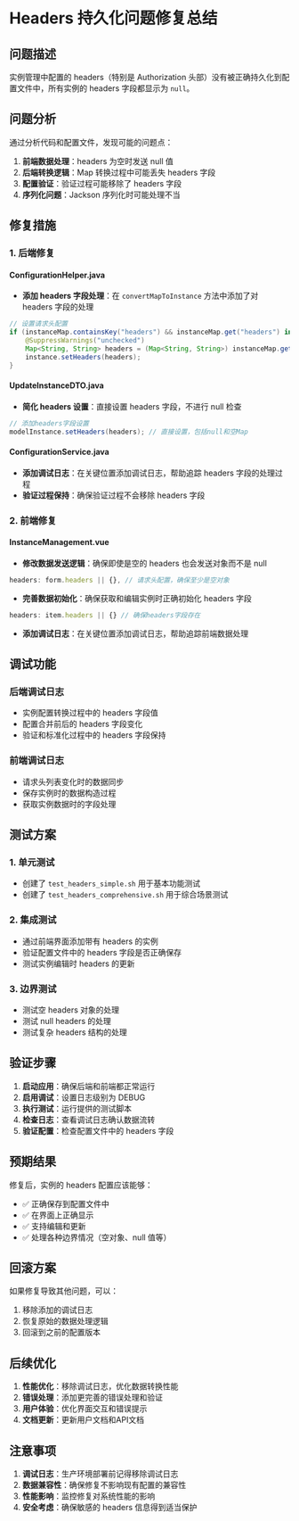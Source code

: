 # Headers 持久化问题修复总结

## 问题描述
实例管理中配置的 headers（特别是 Authorization 头部）没有被正确持久化到配置文件中，所有实例的 headers 字段都显示为 `null`。

## 问题分析
通过分析代码和配置文件，发现可能的问题点：

1. **前端数据处理**：headers 为空时发送 null 值
2. **后端转换逻辑**：Map 转换过程中可能丢失 headers 字段
3. **配置验证**：验证过程可能移除了 headers 字段
4. **序列化问题**：Jackson 序列化时可能处理不当

## 修复措施

### 1. 后端修复

#### ConfigurationHelper.java
- **添加 headers 字段处理**：在 `convertMapToInstance` 方法中添加了对 headers 字段的处理
```java
// 设置请求头配置
if (instanceMap.containsKey("headers") && instanceMap.get("headers") instanceof Map) {
    @SuppressWarnings("unchecked")
    Map<String, String> headers = (Map<String, String>) instanceMap.get("headers");
    instance.setHeaders(headers);
}
```

#### UpdateInstanceDTO.java
- **简化 headers 设置**：直接设置 headers 字段，不进行 null 检查
```java
// 添加headers字段设置
modelInstance.setHeaders(headers); // 直接设置，包括null和空Map
```

#### ConfigurationService.java
- **添加调试日志**：在关键位置添加调试日志，帮助追踪 headers 字段的处理过程
- **验证过程保持**：确保验证过程不会移除 headers 字段

### 2. 前端修复

#### InstanceManagement.vue
- **修改数据发送逻辑**：确保即使是空的 headers 也会发送对象而不是 null
```javascript
headers: form.headers || {}, // 请求头配置，确保至少是空对象
```

- **完善数据初始化**：确保获取和编辑实例时正确初始化 headers 字段
```javascript
headers: item.headers || {} // 确保headers字段存在
```

- **添加调试日志**：在关键位置添加调试日志，帮助追踪前端数据处理

## 调试功能

### 后端调试日志
- 实例配置转换过程中的 headers 字段值
- 配置合并前后的 headers 字段变化
- 验证和标准化过程中的 headers 字段保持

### 前端调试日志
- 请求头列表变化时的数据同步
- 保存实例时的数据构造过程
- 获取实例数据时的字段处理

## 测试方案

### 1. 单元测试
- 创建了 `test_headers_simple.sh` 用于基本功能测试
- 创建了 `test_headers_comprehensive.sh` 用于综合场景测试

### 2. 集成测试
- 通过前端界面添加带有 headers 的实例
- 验证配置文件中的 headers 字段是否正确保存
- 测试实例编辑时 headers 的更新

### 3. 边界测试
- 测试空 headers 对象的处理
- 测试 null headers 的处理
- 测试复杂 headers 结构的处理

## 验证步骤

1. **启动应用**：确保后端和前端都正常运行
2. **启用调试**：设置日志级别为 DEBUG
3. **执行测试**：运行提供的测试脚本
4. **检查日志**：查看调试日志确认数据流转
5. **验证配置**：检查配置文件中的 headers 字段

## 预期结果

修复后，实例的 headers 配置应该能够：
- ✅ 正确保存到配置文件中
- ✅ 在界面上正确显示
- ✅ 支持编辑和更新
- ✅ 处理各种边界情况（空对象、null 值等）

## 回滚方案

如果修复导致其他问题，可以：
1. 移除添加的调试日志
2. 恢复原始的数据处理逻辑
3. 回滚到之前的配置版本

## 后续优化

1. **性能优化**：移除调试日志，优化数据转换性能
2. **错误处理**：添加更完善的错误处理和验证
3. **用户体验**：优化界面交互和错误提示
4. **文档更新**：更新用户文档和API文档

## 注意事项

1. **调试日志**：生产环境部署前记得移除调试日志
2. **数据兼容性**：确保修复不影响现有配置的兼容性
3. **性能影响**：监控修复对系统性能的影响
4. **安全考虑**：确保敏感的 headers 信息得到适当保护
